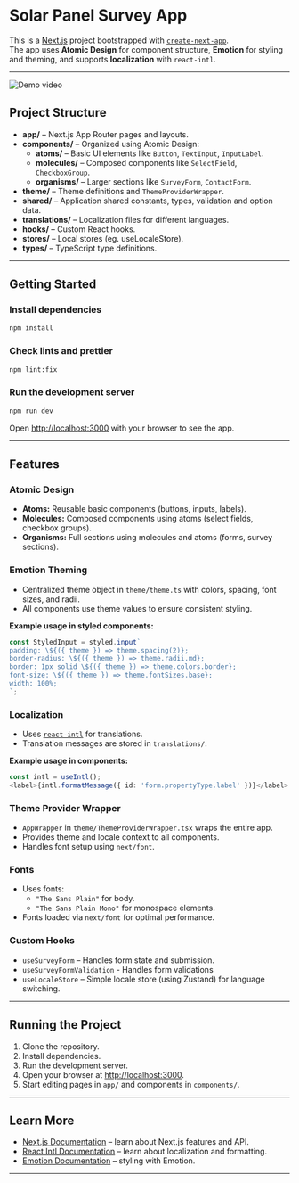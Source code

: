 # Solar Panel Survey App

This is a [Next.js](https://nextjs.org) project bootstrapped with [`create-next-app`](https://nextjs.org/docs/app/api-reference/cli/create-next-app).  
The app uses **Atomic Design** for component structure, **Emotion** for styling and theming, and supports **localization** with `react-intl`.

---


![Demo video](./src/app/assets/solar.gif "demo") 
## Project Structure

- **app/** – Next.js App Router pages and layouts.
- **components/** – Organized using Atomic Design:
  - **atoms/** – Basic UI elements like `Button`, `TextInput`, `InputLabel`.
  - **molecules/** – Composed components like `SelectField`, `CheckboxGroup`.
  - **organisms/** – Larger sections like `SurveyForm`, `ContactForm`.
- **theme/** – Theme definitions and `ThemeProviderWrapper`.
- **shared/** – Application shared constants, types, validation and option data.
- **translations/** – Localization files for different languages.
- **hooks/** – Custom React hooks.
- **stores/** – Local stores (eg. useLocaleStore).
- **types/** – TypeScript type definitions.

---

## Getting Started

### Install dependencies

```bash
npm install
```

### Check lints and prettier

```bash
npm lint:fix
```

### Run the development server

```bash
npm run dev
```

Open [http://localhost:3000](http://localhost:3000) with your browser to see the app.

---

## Features

### Atomic Design

- **Atoms:** Reusable basic components (buttons, inputs, labels).
- **Molecules:** Composed components using atoms (select fields, checkbox groups).
- **Organisms:** Full sections using molecules and atoms (forms, survey sections).

### Emotion Theming

- Centralized theme object in `theme/theme.ts` with colors, spacing, font sizes, and radii.
- All components use theme values to ensure consistent styling.

**Example usage in styled components:**

```ts
const StyledInput = styled.input`
padding: \${({ theme }) => theme.spacing(2)};
border-radius: \${({ theme }) => theme.radii.md};
border: 1px solid \${({ theme }) => theme.colors.border};
font-size: \${({ theme }) => theme.fontSizes.base};
width: 100%;
`;
```

### Localization

- Uses [`react-intl`](https://formatjs.io/docs/react-intl) for translations.
- Translation messages are stored in `translations/`.

**Example usage in components:**

```ts
const intl = useIntl();
<label>{intl.formatMessage({ id: 'form.propertyType.label' })}</label>
```

### Theme Provider Wrapper

- `AppWrapper` in `theme/ThemeProviderWrapper.tsx` wraps the entire app.
- Provides theme and locale context to all components.
- Handles font setup using `next/font`.

### Fonts

- Uses fonts:
  - `"The Sans Plain"` for body.
  - `"The Sans Plain Mono"` for monospace elements.
- Fonts loaded via `next/font` for optimal performance.

### Custom Hooks

- `useSurveyForm` – Handles form state and submission.
- `useSurveyFormValidation` - Handles form validations
- `useLocaleStore` – Simple locale store (using Zustand) for language switching.

---

## Running the Project

1. Clone the repository.
2. Install dependencies.
3. Run the development server.
4. Open your browser at [http://localhost:3000](http://localhost:3000).
5. Start editing pages in `app/` and components in `components/`.

---

## Learn More

- [Next.js Documentation](https://nextjs.org/docs) – learn about Next.js features and API.
- [React Intl Documentation](https://formatjs.io/docs/react-intl/) – learn about localization and formatting.
- [Emotion Documentation](https://emotion.sh/docs/introduction) – styling with Emotion.

---
